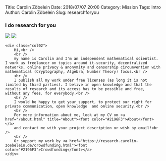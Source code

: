 Title:      Carolin Zöbelein
Date:       2018/07/07 20:00
Category:   Mission
Tags:       Intro
Author:     Carolin Zöbelein
Slug:       researchforyou


### I do research for you

<div class="two-columns">
    <div class="col01">
		<img class="two-col-mymainimage01" src="/images/john-moeses-bauan-690280-unsplash.jpg"></img>
		<img class="two-col-mymainimage02" src="/images/john-moeses-bauan-690280-unsplash_mobile.jpg"></img>
	</div>

    <div class="col02">
		Hi,<br />
		<br />
		my name is Carolin and I'm an independent mathematical scientist. I work as freelancer on topics around it-security, decentralized networks, online privacy & anonymity and censorship circumvention with mathematical (Cryptography, Algebra, Number Theory) focus.<br />
		<br />
		I publish all my work under free licenses (as long it is not limited by third parties). I belive in open knowledge and that the results of research and its access has to be possible and free, without any fees, for everybody.<br />
		<br />
		I would be happy to get your support, to protect our right for private communication, open knowledge  and online security.<br />
		<br />
		For more information about me, look at my CV on <a href="/about.html" title="About"><font color="#2196F3">About</font></a>  
		and contact me with your project description or wish by email!<br />
		<br />
		Or support my work by <a href="https://research.carolin-zoebelein.de/crowdfunding.html"><font color="#2196F3">Crowdfunding</font></a>
	</div>
</div>



